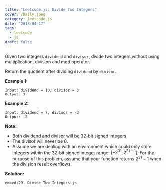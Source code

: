 ```yaml
---
title: "Leetcode.js: Divide Two Integers"
cover: /Daily.jpeg
category: leetcode.js
date: "2018-04-17"
tags:
  - leetcode
  - js
draft: false
---
```


Given two integers `dividend` and `divisor`, divide two integers without using multiplication, division and mod operator.

Return the quotient after dividing `dividend` by `divisor`.

**Example 1:**

```
Input: dividend = 10, divisor = 3
Output: 3
```


**Example 2:**

```
Input: dividend = 7, divisor = -3
Output: -2
```

**Note:**

- Both dividend and divisor will be 32-bit signed integers.
- The divisor will never be 0.
- Assume we are dealing with an environment which could only store integers within the 32-bit signed integer range: $[-2^{31}, 2^{31 -1}]$. For the purpose of this problem, assume that your function returns $2^{31} - 1$ when the division result overflows.

**Solution:**

`embed:29. Divide Two Integers.js`
